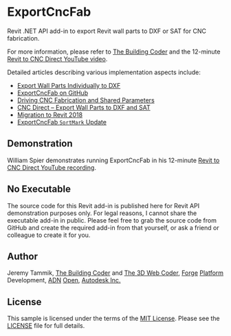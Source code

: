 # ExportCncFab

Revit .NET API add-in to export Revit wall parts to DXF or SAT for CNC fabrication.

For more information, please refer to
[The Building Coder](http://thebuildingcoder.typepad.com) and the 12-minute
[Revit to CNC Direct YouTube video](https://www.youtube.com/watch?v=uNJ9RTppqoU).

Detailed articles describing various implementation aspects include:

- [Export Wall Parts Individually to DXF](http://thebuildingcoder.typepad.com/blog/2013/03/export-wall-parts-individually-to-dxf.html)
- [ExportCncFab on GitHub](http://thebuildingcoder.typepad.com/blog/2013/10/exportcncfab-on-github-and-revitlookup-update.html)
- [Driving CNC Fabrication and Shared Parameters](http://thebuildingcoder.typepad.com/blog/2013/12/driving-cnc-fabrication-and-shared-parameters.html)
- [CNC Direct &ndash; Export Wall Parts to DXF and SAT](https://thebuildingcoder.typepad.com/blog/2015/06/cnc-direct-export-wall-parts-to-dxf-and-sat.html)
- [Migration to Revit 2018](https://thebuildingcoder.typepad.com/blog/2018/01/areaload-force-direction-cmake-sdk-access.html#5)
- [ExportCncFab `SortMark` Update](https://thebuildingcoder.typepad.com/blog/2020/12/simple-iupdater-and-other-tbc-updates.html#3)

## Demonstration

William Spier demonstrates running ExportCncFab in his 12-minute [Revit to CNC Direct YouTube recording](https://youtu.be/uNJ9RTppqoU).

<!--
<iframe width="854" height="480" src="https://www.youtube.com/embed/uNJ9RTppqoU" title="YouTube video player" frameborder="0" allow="accelerometer; autoplay; clipboard-write; encrypted-media; gyroscope; picture-in-picture" allowfullscreen></iframe>
-->

## No Executable

The source code for this Revit add-in is published here for Revit API demonstration purposes only.
For legal reasons, I cannot share the executable add-in in public. 
Please feel free to grab the source code from GitHub and create the required add-in from that yourself, or ask a friend or colleague to create it for you.

## Author

Jeremy Tammik,
[The Building Coder](http://thebuildingcoder.typepad.com) and
[The 3D Web Coder](http://the3dwebcoder.typepad.com),
[Forge](http://forge.autodesk.com) [Platform](https://developer.autodesk.com) Development,
[ADN](http://www.autodesk.com/adn)
[Open](http://www.autodesk.com/adnopen),
[Autodesk Inc.](http://www.autodesk.com)


## License

This sample is licensed under the terms of the [MIT License](http://opensource.org/licenses/MIT).
Please see the [LICENSE](LICENSE) file for full details.
